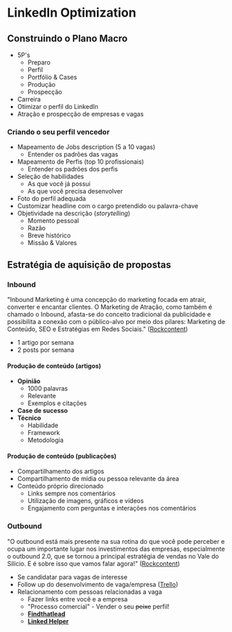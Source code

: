 # LinkedIn Optimization

## Construindo o Plano Macro

- 5P's
    - Preparo
    - Perfil
    - Portfólio & Cases
    - Produção
    - Prospecção
- Carreira
- Otimizar o perfil do LinkedIn
- Atração e prospecção de empresas e vagas

### Criando o seu perfil vencedor

- Mapeamento de Jobs description (5 a 10 vagas)
    - Entender os padrões das vagas
- Mapeamento de Perfis (top 10 profissionais)
    - Entender os padrões dos perfis
- Seleção de habilidades
    - As que você já possui
    - As que você precisa desenvolver
- Foto do perfil adequada
- Customizar headline com o cargo pretendido ou palavra-chave
- Objetividade na descrição (*storytelling*)
    - Momento pessoal
    - Razão
    - Breve histórico
    - Missão & Valores

## Estratégia de aquisição de propostas

### Inbound

"Inbound Marketing é uma concepção do marketing focada em atrair, converter e encantar clientes. O Marketing de Atração, como também é chamado o Inbound, afasta-se do conceito tradicional da publicidade e possibilita a conexão com o público-alvo por meio dos pilares: Marketing de Conteúdo, SEO e Estratégias em Redes Sociais." ([Rockcontent](https://rockcontent.com/blog/o-que-e-inbound-marketing/))

- 1 artigo por semana
- 2 posts por semana

#### Produção de conteúdo (artigos)

- **Opinião**
    - 1000 palavras
    - Relevante
    - Exemplos e citações
- **Case de sucesso**
- **Técnico**
    - Habilidade
    - Framework
    - Metodologia

#### Produção de conteúdo (publicações)

- Compartilhamento dos artigos
- Compartilhamento de mídia ou pessoa relevante da área
- Conteúdo próprio direcionado
    - Links sempre nos comentários
    - Utilização de imagens, gráficos e vídeos
    - Engajamento com perguntas e interações nos comentários

### Outbound

"O outbound está mais presente na sua rotina do que você pode perceber e ocupa um importante lugar nos investimentos das empresas, especialmente o outbound 2.0, que se tornou a principal estratégia de vendas no Vale do Silício. E é sobre isso que vamos falar agora!" ([Rockcontent](https://rockcontent.com/blog/outbound-marketing/))

- Se candidatar para vagas de interesse
- Follow up do desenvolvimento de vaga/empresa ([Trello](https://trello.com/khayanmalantrucco/recommend))
- Relacionamento com pessoas relacionadas a vaga
    - Fazer links entre você e a empresa
    - "Processo comercial" - Vender o seu ~~peixe~~ perfil!
    - **[Findthatlead](https://chrome.google.com/webstore/detail/findthatlead/lkpekgkhmldknbcgjicjkomphkhhdkjj?hl=en-GB)**
    - **[Linked Helper](https://chrome.google.com/webstore/detail/linked-helper/enegbeocphlefkpopceaiffchdmopbmd?hl=en-GB)**